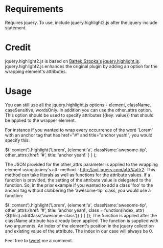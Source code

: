 Requirements
=============
Requires jquery.
To use, include jquery.highlight2.js after the jquery include statement.

Credit
=======
jquery.highlight2.js is based on [Bartek Szopka's](https://github.com/bartaz) [jquery.highlight.js](https://github.com/bartaz/sandbox.js).
jquery.highlight2.js enhances the original plugin by adding an option for the wrapping element's attributes.

Usage
======
You can still use all the jquery.highlight.js options - element, className, caseSensitive, wordsOnly.
In addition you can use the other_attrs option. This option should be used to specify attributes ({key: value}) that should be applied to the wrapper element.

 For instance if you wanted to wrap every occurrence of the word 'Lorem' with an anchor tag that has href="#" and title="anchor yeah!",
 you would specify this:

 $('.content').highlight('Lorem', {element:'a', className:'awesome-tip',
         other_attrs:{href: '#',
             title: 'anchor yeah!'
             }
         }
     );

 The JSON provided for the other_attrs parameter is applied to the wrapping element using jquery's attr method - http://api.jquery.com/attr/#attr2.
 This method can take literals as well as functions for the attribute values. If a function is provided, the setting of the attribute value is delegated to the function.
 So, in the prior example if you wanted to add a class 'foo' to the anchor tag without clobbering the 'awesome-tip' class, you would use a function:

  $('.content').highlight('Lorem', {element:'a', className:'awesome-tip',
           other_attrs:{href: '#',
               title: 'anchor yeah!',
               class = function(index, attr){$(this).addClass('awesome-class')}
               }
           }
       });
  The function is applied after the className attribute has already been applied. The function is supplied with two arguments. An index of the element's position in the jquery collection and existing value of the attribute.
  The index in our case will always be 0.

Feel free to [tweet](twitter.com/septerr) me a comment.

